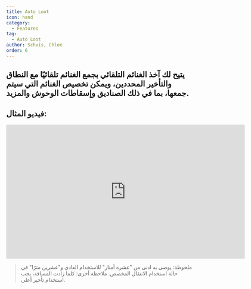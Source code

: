 ```yaml
---
title: Auto Loot
icon: hand
category:
  - Features
tag:
  - Auto Loot
author: Schvis, Chloe
order: 6
---
```


## يتيح لك آخذ الغنائم التلقائي بجمع الغنائم تلقائيًا مع النطاق والتأخير المحددين، ويمكن تخصيص الغنائم التي سيتم جمعها، بما في ذلك الصناديق وإسقاطات الوحوش والمزيد.

## فيديو المثال:

<div class="iframe-container"><iframe width="640" height="360" src="https://www.youtube.com/embed/wUyI2XO_Z4E?list=PL5eI1Tb64p56g27qfYk7VuFTz4FK6YrKa" title="Korepi - Auto Loot" frameborder="0" allow="accelerometer; autoplay; clipboard-write; encrypted-media; gyroscope; picture-in-picture; web-share" allowfullscreen></iframe></div>

> ملحوظة: يوصى به ادنى من "عشرة أمتار" للاستخدام العادي و"عشرين مترًا" في حالة استخدام الانتقال المخصص.
> ملاحظة أخرى: كلما زادت المسافة، يجب استخدام تأخير أعلى.
